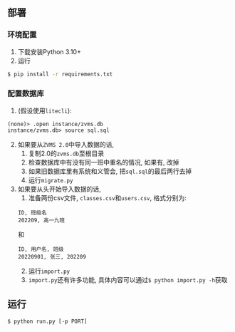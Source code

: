 ## 部署

### 环境配置

1. 下载安装Python 3.10+
2. 运行
```bash
$ pip install -r requirements.txt
```

### 配置数据库

1. (假设使用`litecli`):
```
(none)> .open instance/zvms.db
instance/zvms.db> source sql.sql
```
2. 如果要从`ZVMS 2.0`中导入数据的话, 
    1. 复制2.0的`zvms.db`至根目录
    2. 检查数据库中有没有同一班中重名的情况, 如果有, 改掉
    3. 如果旧数据库里有系统和义管会, 把`sql.sql`的最后两行去掉
    4. 运行`migrate.py`
3. 如果要从头开始导入数据的话,
    1. 准备两份csv文件, `classes.csv`和`users.csv`, 格式分别为:
    ```csv
    ID, 班级名
    202209, 高一九班
    ```
    和
    ```csv
    ID, 用户名, 班级
    20220901, 张三, 202209
    ```
    2. 运行`import.py`
    3. `import.py`还有许多功能, 具体内容可以通过`$ python import.py -h`获取
   
## 运行

```bash
$ python run.py [-p PORT]
```